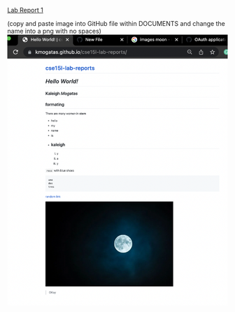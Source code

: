 [Lab Report 1](https://kmogatas.github.io/<your-lab-reports-repo>/lab-report-1-week-2.html)



(copy and paste image into GitHub file within DOCUMENTS and change the name into a png with no spaces)
![image](imageLab2.png)






